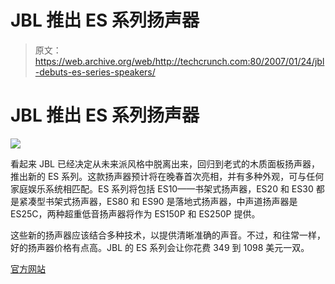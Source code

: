 # JBL 推出 ES 系列扬声器

> 原文：<https://web.archive.org/web/http://techcrunch.com:80/2007/01/24/jbl-debuts-es-series-speakers/>

# JBL 推出 ES 系列扬声器

![](img/c0fe992e5d238e9ed6943e0681d8f08f.png)

看起来 JBL 已经决定从未来派风格中脱离出来，回归到老式的木质面板扬声器，推出新的 ES 系列。这款扬声器预计将在晚春首次亮相，并有多种外观，可与任何家庭娱乐系统相匹配。ES 系列将包括 ES10——书架式扬声器，ES20 和 ES30 都是紧凑型书架式扬声器，ES80 和 ES90 是落地式扬声器，中声道扬声器是 ES25C，两种超重低音扬声器将作为 ES150P 和 ES250P 提供。

这些新的扬声器应该结合多种技术，以提供清晰准确的声音。不过，和往常一样，好的扬声器价格有点高。JBL 的 ES 系列会让你花费 349 到 1098 美元一双。

[官方网站](https://web.archive.org/web/20130628183653/http://www.jbl.com/)